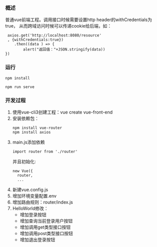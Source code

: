 ### 概述
普通vue前端工程。调用接口时候需要设置http header的withCredentials为true，
从而跨域访问时候可以传递cookie给后端，如：
```
 axios.get('http://localhost:8080/resource'
 , {withCredentials:true})
    .then((data ) => {
        alert("返回值："+JSON.stringify(data))
})
```

### 运行

```
npm install

npm run serve
```

### 开发过程
1. 使用vue-cli3创建工程：vue create vue-front-end
1. 安装依赖包：
    ```
    npm install vue-router
    npm install axios
    ```
1. main.js添加依赖
    ```
    import router from './router'
    ```
    并且初始化:
    ```
    new Vue({
      router,
      ...
    ```
1. 新建vue.config.js
1. 增加环境变量配置.env
1. 增加路由规则：router/index.js
1. HelloWorld修改：
    * 增加登录按钮
    * 增加查询当前登录用户按钮
    * 增加调用get类型接口按钮
    * 增加调用post类型接口按钮
    * 增加退出登录按钮
